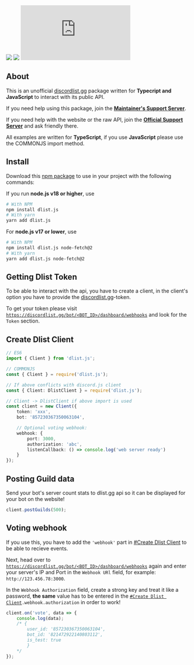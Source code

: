 ![](https://img.shields.io/discord/828676951023550495?color=5865F2&logo=discord&logoColor=white)
![](https://img.shields.io/npm/dt/dlist.js.svg?maxAge=3600)
![](https://img.shields.io/npm/v/dlist.js?maxAge=3600)
## About
This is an unofficial [discordlist.gg]() package written for **Typecript and JavaScript** to interact with its public API.

If you need help using this package, join the **[Maintainer's Support Server](https://discord.com/invite/yYd6YKHQZH)**.

If you need help with the website or the raw API, join the **[Official Support Server](https://discord.gg/GSRYbjFpvn)** and ask friendly there.

All examples are written for **TypeScript**, if you use **JavaScript** please use the COMMONJS import method.

## Install
Download this [npm package](https://www.npmjs.com/package/dlist.js) to use in your project with the following commands:

If you run **node.js v18 or higher**, use
```bash
# With NPM
npm install dlist.js
# With yarn
yarn add dlist.js
```

For **node.js v17 or lower**, use
```bash
# With NPM
npm install dlist.js node-fetch@2
# With yarn
yarn add dlist.js node-fetch@2
```

## Getting Dlist Token
To be able to interact with the api, you have to create a client, in the client's option you have to provide the [discordlist.gg]()-token. <br />

To get your token please visit [`https://discordlist.gg/bot/<BOT_ID>/dashboard/webhooks`](https://discordlist.gg/bot/<BOT_ID>/dashboard/webhooks) and look for the `Token` section.

## Create Dlist Client
```ts
// ES6
import { Client } from 'dlist.js';

// COMMONJS
const { Client } = require('dlist.js');

// If above conflicts with discord.js client
const { Client: DlistClient } = require('dlist.js');

// Client -> DlistClient if above import is used
const client = new Client({
    token: 'xxx',
    bot: '857230367350063104',

    // Optional voting webhook:
    webhook: {
        port: 3000,
        authorization: 'abc',
        listenCallback: () => console.log('web server ready')
    }
});
```

## Posting Guild data
Send your bot's server count stats to dlist.gg api so it can be displayed for your bot on the website!
```ts
client.postGuilds(500);
```

## Voting webhook
If you use this, you have to add the `'webhook'` part in [#Create Dlist Client](#Create-Dlist-Client) to be able to recieve events.

Next, head over to [`https://discordlist.gg/bot/<BOT_ID>/dashboard/webhooks`](https://discordlist.gg/bot/<BOT_ID>/dashboard/webhooks) again and enter your server's IP and Port in the `Webhook URl` field, for example: `http://123.456.78:3000`.

In the `Webhook Authorization` field, create a strong key and treat it like a password, **the same** value has to be entered in the [`#Create Dlist Client`](#Create-Dlist-Client)`.webhook.authorization` in order to work!
```ts
client.on('vote', data => {
    console.log(data);
    /* {
        user_id: '857230367350063104',
        bot_id: '821472922140803112', 
        is_test: true
        }
    */
});

```
